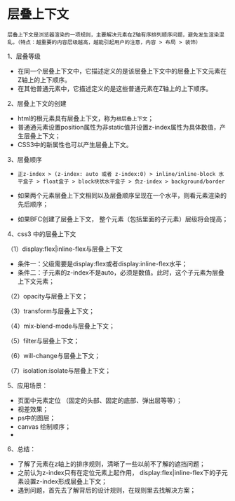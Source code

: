 # 层叠上下文

`层叠上下文是浏览器渲染的一项规则，主要解决元素在Z轴有序排列顺序问题，避免发生渲染混乱。（特点：越重要的内容层级越高，越能引起用户的注意，内容 > 布局 > 装饰）`

1、层叠等级

- 在同一个层叠上下文中，它描述定义的是该层叠上下文中的层叠上下文元素在Z轴上的上下顺序。
- 在其他普通元素中，它描述定义的是这些普通元素在Z轴上的上下顺序。

2、层叠上下文的创建

- html的根元素<html></html>具有层叠上下文，称为`根层叠上下文`；
- 普通通元素设置position属性为非static值并设置z-index属性为具体数值，产生层叠上下文；
- CSS3中的新属性也可以产生层叠上下文。

3、层叠顺序

- `正z-index > (z-index: auto 或者 z-index:0) > inline/inline-block 水平盒子 > float盒子 > block块状水平盒子 > 负z-index > background/border`

- 如果两个元素层叠上下文相同以及层叠顺序呈现在一个水平，则看元素渲染的先后顺序；

- 如果BFC创建了层叠上下文， 整个元素（包括里面的子元素）层级将会提高；


4、css3 中的层叠上下文

（1）display:flex|inline-flex与层叠上下文
 
 - 条件一：父级需要是display:flex或者display:inline-flex水平；
 - 条件二：子元素的z-index不是auto，必须是数值。此时，这个子元素为层叠上下文元素；

（2）opacity与层叠上下文；

（3）transform与层叠上下文；

（4）mix-blend-mode与层叠上下文；

（5）filter与层叠上下文；

（6）will-change与层叠上下文；

（7）isolation:isolate与层叠上下文；


5、应用场景：

- 页面中元素定位 （固定的头部、固定的底部、弹出层等等）；
- 视差效果；
- ps中的图层；
- canvas 绘制顺序；
- 

6、总结：

- 了解了元素在z轴上的排序规则，清晰了一些以前不了解的遮挡问题；
- 之前认为z-index只有在定位元素上起作用， display:flex|inline-flex下的子元素设置z-index形成层叠上下文；
- 遇到问题，首先去了解背后的设计规则，在规则里去找解决方案；






